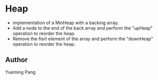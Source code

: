 # Heap
* implementation of a MinHeap with a backing array.
* Add a node to the end of the back array and perform the "upHeap" operation to reorder the heap.
* Remove the fisrt element of the array and perform the "downHeap" operation to reorder the heap.
## Author
Yueming Pang
